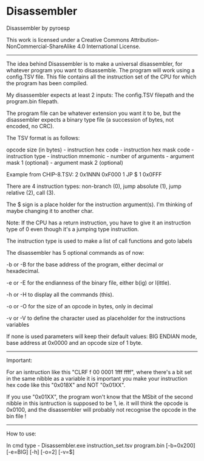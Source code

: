 Disassembler
============

Disassembler
  by pyroesp

This work is licensed under a Creative Commons Attribution-NonCommercial-ShareAlike 4.0 International License.

-------

The idea behind Disassembler is to make a universal disassembler, for whatever program you want to disassemble.
The program will work using a config.TSV file. This file contains all the instruction set of the CPU for which the program has been compiled.

My disassembler expects at least 2 inputs: The config.TSV filepath and the program.bin filepath.

The program file can be whatever extension you want it to be, but the disassembler expects a binary type file (a succession of bytes, not encoded, no CRC).

The TSV format is as follows:

opcode size (in bytes) - instruction hex code - instruction hex mask code - instruction type - instruction mnemonic - number of arguments - argument mask 1 (optional) - argument mask 2 (optional)

Example from CHIP-8.TSV:   2	0x1NNN	0xF000	1	JP $	1	0x0FFF

There are 4 instruction types: non-branch (0), jump absolute (1), jump relative (2), call (3).

The $ sign is a place holder for the instruction argument(s). I'm thinking of maybe changing it to another char.

Note: If the CPU has a return instruction, you have to give it an instruction type of 0 even though it's a jumping type instruction.

The instruction type is used to make a list of call functions and goto labels

The disassembler has 5 optional commands as of now: 

-b or -B for the base address of the program, either decimal or hexadecimal.

-e or -E for the endianness of the binary file, either b(ig) or l(ittle).

-h or -H to display all the commands (this).

-o or -O for the size of an opcode in bytes, only in decimal

-v or -V to define the character used as placeholder for the instructions variables

If none is used parameters will keep their default values: BIG ENDIAN mode, base address at 0x0000 and an opcode size of 1 byte.

--------

Important:

For an isntruction like this "CLRF f	00 0001 1fff ffff", where there's a bit set in the same nibble as a variable it is important you make your instruction hex code like this "0x018X" and NOT "0x01XX".

If you use "0x01XX", the program won't know that the MSbit of the second nibble in this isntruction is supposed to be 1, ie. it will think the opcode is 0x0100, and the disassembler will probably not recognise the opcode in the bin file !

--------

How to use:

In cmd type - Disassembler.exe instruction_set.tsv program.bin [-b=0x200] [-e=BIG] [-h] [-o=2] [-v=$]